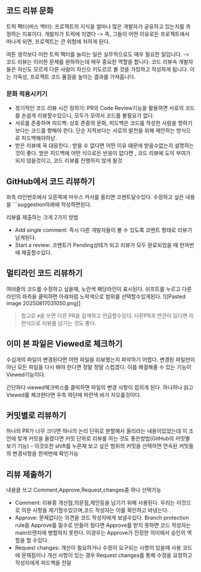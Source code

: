 ## 코드 리뷰 문화
트럭 팩터(버스 백터): 프로젝트의 지식을 얼마나 많은 개발자가 공유하고 있는지를 측정하는 지표이다. 개발자가 트럭에 치였다 -> 즉, 그들이 어떤 이유로든 프로젝트에서 떠나게 되면, 프로젝트는 큰 위험에 처하게 된다.

여튼 생각보다 이런 트럭 팩터를 늘리는 일은 실무적으로도 매우 필요한 일입니다. -> 코드 리뷰는 이러한 문제를 완하하는데 매우 중요한 역할을 합니다.
코드 리뷰속 개발자들은 자신도 모르게 다른 사람이 자신으 키도르르 볼 것을 가정하고 작성하게 됩니다. 이는 가독성, 프로젝트 코드 품질을 높이는 결과를 가져옵니다.

### **문화 적용시키기**
- 정기적인 코드 리뷰 시간 정하기: PR의 Code Review기능을 활용하면 서로의 코드를 손쉽게 리뷰할수있으니, 모두가 모여서 코드를 볼필요가 없다.
- 서로를 존중하며 피드백: 상호 존중의 문화, 피드백은 코드를 작성한 사람을 향하기 보다는 코드를 향해야 한다. 단순 지적보다는 서로의 발전을 위해 제안하는 방식으로 피드백해야하낟.
- 받은 리뷰에 꼭 대응한다.: 받을 수 없다면 어떤 이유 떄문에 받을수없는지 설명하는 것이 좋다. 받은 피드백에 어떤 식으로든 반응이 없다면 , 코드 리뷰에 도익 부여가 되지 않을것이고, 코드 리뷰를 진행하지 않게 될것

## GitHub에서 코드 리뷰하기
좌측 라인번호에서 오른쪽에 마우스 커서를 올리면 코멘트달수있다.
수정하고 싶은 내용을 \`\`\`suggestion아래에 작성하면된다.

리뷰를 제출하는 크게 2가지 방법
- Add single comment: 즉시 다른 개발자들이 볼 수 있도록 코멘트 형태로 리뷰가 남게된다.
- Start a review: 코멘트가 Pending상태가 되고 리뷰가 모두 완료되었을 때 한꺼번에 제출할수있다.

## 멀티라인 코드 리뷰하기
여러줄의 코드를 수정하고 싶을때, 노란색 해당라인이 표시된다. 쉬프트를 누르고 다른 라인의 좌측을 클릭하면 아래처럼 노락색으로 범위를 선택할수있게된다.
![[Pasted image 20250817031050.png]]
> 참고로 `#`을 쓰면 다른 PR을 검색하고 언급할수있다. 다른PR과 연관이 있다면 이런식으로 리뷰를 남기는 것도 좋다.

## 이미 본 파일은 Viewed로 체크하기
수십개의 파일이 변경된다면 어떤 파일을 리뷰했는지 파악하기 어렵다.
변경된 파일만이 아닌 모든 파일을 다시 봐야 한다면 정말 정말 스럽겠다. 이를 해결해줄 수 있는 기능이 Viewed기능이다.

간단하다 viewed체크박스를 클릭하면 파일의 변경 사항이 접히게 된다. 하나하나 읽고 Viewed를 체크한다면 우측 하단에 파란색 바가 차오를것이다.

## 커밋별로 리뷰하기
하나의 PR가 너무 크다면 하나의 논리 단위로 분할해서 올리라는 내용이있었는데
이 조언에 맞게 커밋을 올렸다면 커밋 단위로 리뷰를 하는 것도 좋은방법(GitHub의 커밋별 보기 기능) - 이것또한 shift를 누른채 보고 싶은 범위의 커밋을 선택하면 연속된 커밋들의 변경사항을 한꺼번에 확인가능

## 리뷰 제출하기
내용을 쓰고 Comment,Approve,Request,changes중 하나 선택가능
- Comment: 리뷰중 개선점,의문점,제안등을 남기기 위해 사용된다. 우리는 이것으로 의문 사항을 제기할수있으며,코드 작성자는 이를 확인하고 바녕는다.
- Approve: 문제없다는 의견을 코드 작성자에게 보낼수있다. Branch protection rule을 Approve를 필수로 만들어 뒀다면 Approve를 받지 못하면 코드 작성자는 main브랜치에 병합하지 못한다. 이경우는 Approve가 진정한 의미에서 승인의 역할을 할 수있다.
- Request changes: 개선이 필요하거나 수정이 요구되는 사항이 있을때 사용 코드에 문제점이나 개선 사항이 있는 경우 Request changes를 통해 수정을 요청하고 작성자에게 피드백을 전달